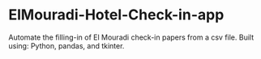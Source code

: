 # ElMouradi-Hotel-Check-in-app
Automate the filling-in of El Mouradi check-in papers from a csv file. Built using: Python, pandas, and tkinter. 
